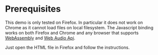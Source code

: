 # Prerequisites

This demo is only tested on Firefox. In particular it does not work on Chrome as it cannot load files on local filesystem.
The Javascript binding works on both Firefox and Chrome and any browser that supports
[WebAssembly](https://webassembly.org/) and [Web Audio Api](https://developer.mozilla.org/en-US/docs/Web/API/Web_Audio_API).

Just open the HTML file in Firefox and follow the instructions.
